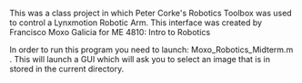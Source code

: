 This was a class project in which Peter Corke's Robotics Toolbox was used to control a Lynxmotion Robotic Arm.
This interface was created by Francisco Moxo Galicia for ME 4810: Intro to Robotics


In order to run this program you need to launch: Moxo_Robotics_Midterm.m .
This will launch a GUI which will ask you to select an image that is in stored in the current directory.
